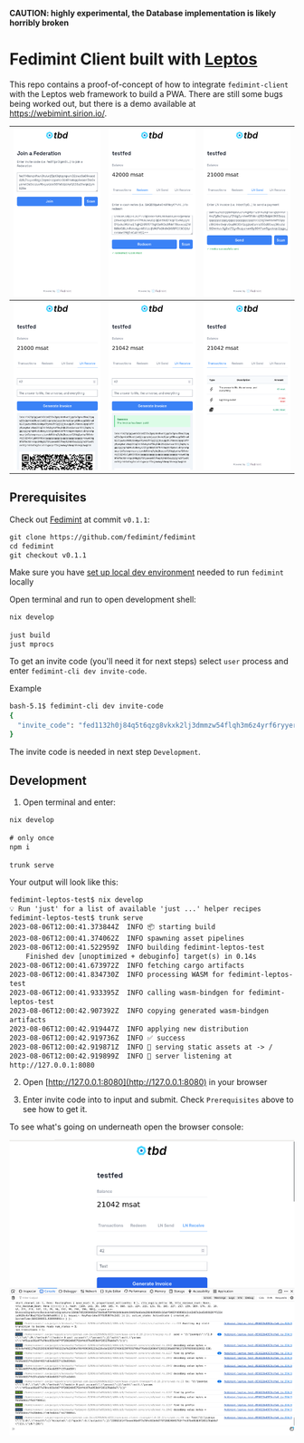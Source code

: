 **CAUTION: highly experimental, the Database implementation is likely horribly broken**

# Fedimint Client built with [Leptos](https://github.com/leptos-rs/leptos)

This repo contains a proof-of-concept of how to integrate `fedimint-client` with the Leptos web framework to build a
PWA. There are still some bugs being worked out, but there is a demo available at https://webimint.sirion.io/.

|<img src="screenshots/join.png" alt="Join federation screen">|<img src="screenshots/redeem.png" alt="Redeem e-cash screen">|<img src="screenshots/ln_send.png" alt="Lightning pay invoice screen">|
----|----|----
|<img src="screenshots/ln_receive_1.png" alt="Lightning generate invoice screen">|<img src="screenshots/ln_receive_2.png" alt="Lightning generated invoice was paid screen">|<img src="screenshots/tx_list.png" alt="List all transactions screen">|

## Prerequisites

Check out [Fedimint](https://github.com/fedimint/fedimint) at commit `v0.1.1`:

```shell
git clone https://github.com/fedimint/fedimint
cd fedimint
git checkout v0.1.1
```

Make sure you have [set up local dev environment](https://github.com/fedimint/fedimint/blob/master/docs/dev-env.md) needed to run `fedimint` locally

Open terminal and run to open development shell:

```shell
nix develop

just build
just mprocs
```

To get an invite code (you'll need it for next steps) select `user` process and enter `fedimint-cli dev invite-code`.

Example
```bash
bash-5.1$ fedimint-cli dev invite-code
{
  "invite_code": "fed1132h0j84q5t6qzg8vkxk2lj3dmmzw54flqh3m6z4yrf6ryyerrn6sg36nuratsuf0mjvm84svt40cuqq4waen5te0xyerwt3s9cczuvf6xyurzde59ld2c273s3xm3z3ms552g7x2yu0"
}
```

The invite code is needed in next step `Development`.


## Development

1. Open terminal and enter:

```shell 
nix develop

# only once
npm i

trunk serve
```

Your output will look like this:

```shell
fedimint-leptos-test$ nix develop
💡 Run 'just' for a list of available 'just ...' helper recipes
fedimint-leptos-test$ trunk serve
2023-08-06T12:00:41.373844Z  INFO 📦 starting build
2023-08-06T12:00:41.374062Z  INFO spawning asset pipelines
2023-08-06T12:00:41.522959Z  INFO building fedimint-leptos-test
    Finished dev [unoptimized + debuginfo] target(s) in 0.14s
2023-08-06T12:00:41.673972Z  INFO fetching cargo artifacts
2023-08-06T12:00:41.834730Z  INFO processing WASM for fedimint-leptos-test
2023-08-06T12:00:41.933395Z  INFO calling wasm-bindgen for fedimint-leptos-test
2023-08-06T12:00:42.907392Z  INFO copying generated wasm-bindgen artifacts
2023-08-06T12:00:42.919447Z  INFO applying new distribution
2023-08-06T12:00:42.919736Z  INFO ✅ success
2023-08-06T12:00:42.919871Z  INFO 📡 serving static assets at -> /
2023-08-06T12:00:42.919899Z  INFO 📡 server listening at http://127.0.0.1:8080
```

2. Open [http://127.0.0.1:8080](http://127.0.0.1:8080) in your browser

3. Enter invite code into to input and submit. Check `Prerequisites` above to see how to get it.

To see what's going on underneath open the browser console:

![Screenshot of logs shown in browser console](screenshots/console.png)
